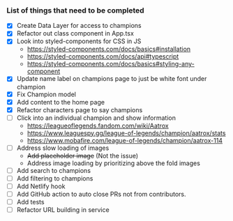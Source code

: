 ### List of things that need to be completed

- [x] Create Data Layer for access to champions
- [x] Refactor out class component in App.tsx
- [x] Look into styled-components for CSS in JS
    - https://styled-components.com/docs/basics#installation
    - https://styled-components.com/docs/api#typescript
    - https://styled-components.com/docs/basics#styling-any-component
- [x] Update name label on champions page to just be white font under champion
- [x] Fix Champion model
- [x] Add content to the home page
- [x] Refactor characters page to say champions 
- [ ] Click into an individual champion and show information
    - https://leagueoflegends.fandom.com/wiki/Aatrox
    - https://www.leaguespy.gg/league-of-legends/champion/aatrox/stats
    - https://www.mobafire.com/league-of-legends/champion/aatrox-114
- [ ] Address slow loading of images
    - <del>Add placeholder image</del> (Not the issue)
    - Address image loading by prioritizing above the fold images
- [ ] Add search to champions
- [ ] Add filtering to champions
- [ ] Add Netlify hook
- [ ] Add GitHub action to auto close PRs not from contributors.
- [ ] Add tests
- [ ] Refactor URL building in service
